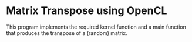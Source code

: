 # Matrix Transpose using OpenCL 
This program implements the required kernel function and a main function that produces the transpose of a (random) matrix.